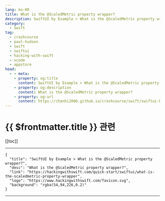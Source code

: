 ```yaml
---
lang: ko-KR
title: What is the @ScaledMetric property wrapper?
description: SwiftUI by Example > What is the @ScaledMetric property wrapper?
category:
  - Swift
tag: 
  - crashcourse
  - paul-hudson
  - swift
  - swiftui
  - hacking-with-swift
  - xcode
  - appstore
head:
  - - meta:
    - property: og:title
      content: SwiftUI by Example > What is the @ScaledMetric property wrapper?
    - property: og:description
      content: What is the @ScaledMetric property wrapper?
    - property: og:url
      content: https://chanhi2000.github.io/crashcourse/swift/swiftui-by-example/25-appendix-a/what-is-the-scaledmetric-property-wrapper.html
---
```


# {{ $frontmatter.title }} 관련

[[toc]]

---

```component VPCard
{
  "title": "SwiftUI by Example > What is the @ScaledMetric property wrapper?",
  "desc": "What is the @ScaledMetric property wrapper?",
  "link": "https://hackingwithswift.com/quick-start/swiftui/what-is-the-scaledmetric-property-wrapper",
  "logo": "https://www.hackingwithswift.com/favicon.svg",
  "background": "rgba(54,94,226,0.2)"
}
```

---

<TagLinks />